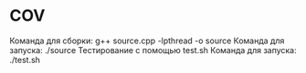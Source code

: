 # COV
Команда для сборки:
g++ source.cpp -lpthread -o source
Команда для запуска:
./source
Тестирование с помощью test.sh 
Команда для запуска:
./test.sh
